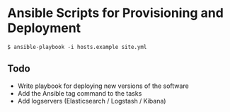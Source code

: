 # Ansible Scripts for Provisioning and Deployment

```
$ ansible-playbook -i hosts.example site.yml
```

## Todo

  - Write playbook for deploying new versions of the software
  - Add the Ansible tag command to the tasks
  - Add logservers (Elasticsearch / Logstash / Kibana)
  